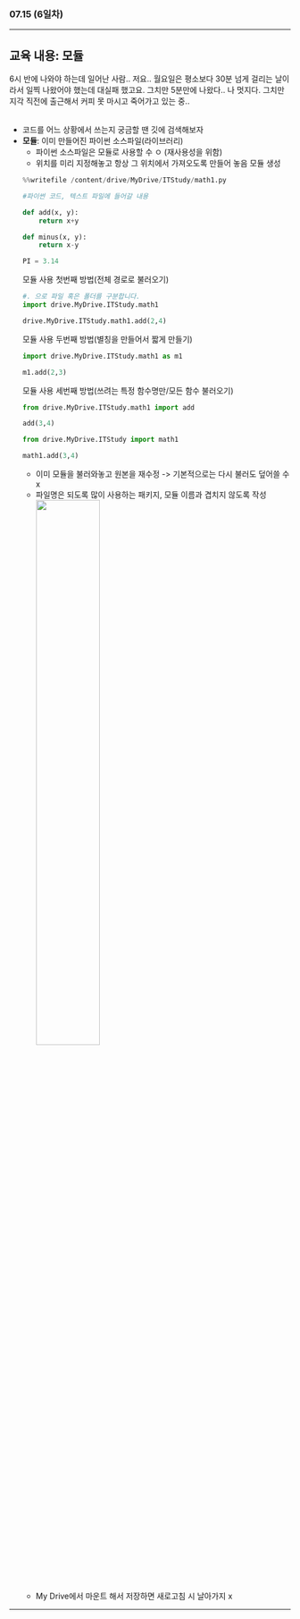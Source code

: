 ###  07.15 (6일차)
---
교육 내용: 모듈
---
6시 반에 나와야 하는데 일어난 사람.. 저요.. 월요일은 평소보다 30분 넘게 걸리는 날이라서 일찍 나왔어야 했는데 대실패 했고요. 그치만 5분만에 나왔다.. 나 멋지다. 그치만 지각 직전에 출근해서 커피 못 마시고 죽어가고 있는 중..
<br><br>
- 코드를 어느 상황에서 쓰는지 궁금할 땐 깃에 검색해보자 
- **모듈**: 이미 만들어진 파이썬 소스파일(라이브러리)
  - 파이썬 소스파일은 모듈로 사용할 수 ㅇ (재사용성을 위함) 
  - 위치를 미리 지정해놓고 항상 그 위치에서 가져오도록 만들어 놓음
  모듈 생성
  ```python
  %%writefile /content/drive/MyDrive/ITStudy/math1.py
  
  #파이썬 코드, 텍스트 파일에 들어갈 내용 
  
  def add(x, y):
      return x+y
  
  def minus(x, y):
      return x-y
  
  PI = 3.14
  ```
  모듈 사용 첫번째 방법(전체 경로로 불러오기) 
  ```python
  #. 으로 파일 혹은 폴더를 구분합니다. 
  import drive.MyDrive.ITStudy.math1
  
  drive.MyDrive.ITStudy.math1.add(2,4)
  ```
  모듈 사용 두번째 방법(별칭을 만들어서 짧게 만들기)
  ```python
  import drive.MyDrive.ITStudy.math1 as m1
  
  m1.add(2,3)
  ```
  모듈 사용 세번째 방법(쓰려는 특정 함수명만/모든 함수 불러오기) 
  ```python
  from drive.MyDrive.ITStudy.math1 import add
  
  add(3,4)
  ```
  ```python
  from drive.MyDrive.ITStudy import math1

  math1.add(3,4)
  ```
  - 이미 모듈을 불러와놓고 원본을 재수정 -> 기본적으로는 다시 불러도 덮어쓸 수 x
  - 파일명은 되도록 많이 사용하는 패키지, 모듈 이름과 겹치지 않도록 작성<br>
  <img src="https://github.com/user-attachments/assets/cf881f16-ca99-463e-9c58-f260bfbe72cc" width="50%" /><br>
  - My Drive에서 마운트 해서 저장하면 새로고침 시 날아가지 x





***
<br> 

